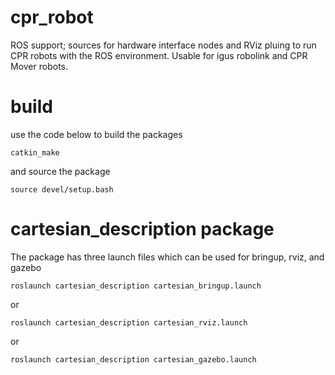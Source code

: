 # cpr_robot
ROS support; sources for hardware interface nodes and RViz pluing to run CPR robots with the ROS environment. Usable for igus robolink and CPR Mover robots.


# build

use the code below to build the packages
```
catkin_make
```
and source the package
```
source devel/setup.bash
```


# cartesian_description package
The package has three launch files which can be used for bringup, rviz, and gazebo
```
roslaunch cartesian_description cartesian_bringup.launch
```
or
```
roslaunch cartesian_description cartesian_rviz.launch
```
or
```
roslaunch cartesian_description cartesian_gazebo.launch
```